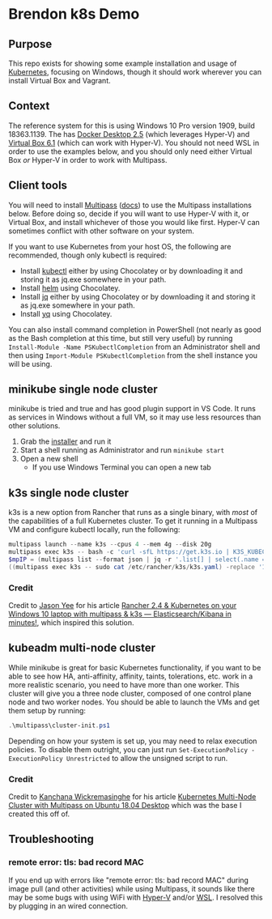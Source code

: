 # Brendon k8s Demo

## Purpose

This repo exists for showing some example installation and usage of [Kubernetes](https://kubernetes.io/), focusing on Windows, though it should work wherever you can install Virtual Box and Vagrant.

## Context

The reference system for this is using Windows 10 Pro version 1909, build 18363.1139. The has [Docker Desktop 2.5](https://hub.docker.com/editions/community/docker-ce-desktop-windows) (which leverages Hyper-V) and [Virtual Box 6.1](https://www.virtualbox.org/wiki/Downloads) (which can work with Hyper-V). You should not need WSL in order to use the examples below, and you should only need either Virtual Box _or_ Hyper-V in order to work with Multipass.

## Client tools

You will need to install [Multipass](https://multipass.run/) ([docs](https://multipass.run/docs/installing-on-windows)) to use the Multipass installations below. Before doing so, decide if you will want to use Hyper-V with it, or Virtual Box, and install whichever of those you would like first. Hyper-V can sometimes conflict with other software on your system.

If you want to use Kubernetes from your host OS, the following are recommended, though only kubectl is required:

* Install [kubectl](https://kubernetes.io/docs/tasks/tools/install-kubectl/) either by using Chocolatey or by downloading it and storing it as jq.exe somewhere in your path.
* Install [helm](https://helm.sh/docs/intro/install/) using Chocolatey.
* Install [jq](https://stedolan.github.io/jq/download/) either by using Chocolatey or by downloading it and storing it as jq.exe somewhere in your path.
* Install [yq](https://github.com/mikefarah/yq) using Chocolatey.

You can also install command completion in PowerShell (not nearly as good as the Bash completion at this time, but still very useful) by running `Install-Module -Name PSKubectlCompletion` from an Administrator shell and then using `Import-Module PSKubectlCompletion` from the shell instance you will be using.

## minikube single node cluster

minikube is tried and true and has good plugin support in VS Code. It runs as services in Windows without a full VM, so it may use less resources than other solutions.

1. Grab the [installer](https://storage.googleapis.com/minikube/releases/latest/minikube-installer.exe) and run it
2. Start a shell running as Administrator and run `minikube start`
3. Open a new shell
    * If you use Windows Terminal you can open a new tab

## k3s single node cluster

k3s is a new option from Rancher that runs as a single binary, with _most_ of the capabilities of a full Kubernetes cluster. To get it running in a Multipass VM and configure kubectl locally, run the following:

```powershell
multipass launch --name k3s --cpus 4 --mem 4g --disk 20g
multipass exec k3s -- bash -c 'curl -sfL https://get.k3s.io | K3S_KUBECONFIG_MODE="644" sh -'
$mpIP = (multipass list --format json | jq -r '.list[] | select(.name == \"k3s\") | .ipv4[0]')
((multipass exec k3s -- sudo cat /etc/rancher/k3s/k3s.yaml) -replace '127.0.0.1',$mpIP) |  Set-Content -Path $env:USERPROFILE\.kube\config
```

### Credit

Credit to [Jason Yee](https://jyeee.medium.com/?source=post_page-----14c31af12b7a--------------------------------) for his article [Rancher 2.4 & Kubernetes on your Windows 10 laptop with multipass & k3s — Elasticsearch/Kibana in minutes!](https://jyeee.medium.com/rancher-2-4-14c31af12b7a), which inspired this solution.

## kubeadm multi-node cluster

While minikube is great for basic Kubernetes functionality, if you want to be able to see how HA, anti-affinity, affinity, taints, tolerations, etc. work in a more realistic scenario, you need to have more than one worker. This cluster will give you a three node cluster, composed of one control plane node and two worker nodes. You should be able to launch the VMs and get them setup by running:

```powershell
.\multipass\cluster-init.ps1
```

Depending on how your system is set up, you may need to relax execution policies. To disable them outright, you can just run `Set-ExecutionPolicy -ExecutionPolicy Unrestricted` to allow the unsigned script to run.

### Credit

Credit to [Kanchana Wickremasinghe](https://medium.com/@kanchana.w?source=post_page-----f80b92b1c6a7--------------------------------) for his article [Kubernetes Multi-Node Cluster with Multipass on Ubuntu 18.04 Desktop](https://medium.com/platformer-blog/kubernetes-multi-node-cluster-with-multipass-on-ubuntu-18-04-desktop-f80b92b1c6a7) which was the base I created this off of.

## Troubleshooting

### remote error: tls: bad record MAC

If you end up with errors like "remote error: tls: bad record MAC" during image pull (and other activities) while using Multipass, it sounds like there may be some bugs with using WiFi with [Hyper-V](https://stackoverflow.com/a/56946337) and/or [WSL](https://github.com/microsoft/WSL/issues/4306). I resolved this by plugging in an wired connection.
